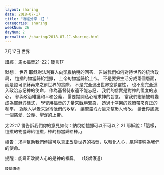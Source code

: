 ```yaml
---
layout: sharing
date: 2018-07-17
title: "讀經分享：【】"
categories: sharing
weekNum: 26
dayNum: 2
permalink: /sharing/2018-07-17-sharing.html
---
```

7月17日 世界

讀經：馬太福音21-22；箴言17

默想： 世界
耶穌對法利賽人向凱撒納稅的回答，
告誡我們如何對待世界的統治政局，
愷撒的物當歸給愷撒，
上帝的物當歸給上帝。
不是要把生活分成兩個層面，
而是認可耶穌再來之前世界的實際，
不是完全退出世界空談靈性，
也不應完全進入政治忘記神的使命，
作為基督徒永遠不能忘記，
我們的信實是對神的國度的忠心，
參與政治維護和平和公義，
需要拋開私心唯求神的旨意。
當我們繼續被轉變成為耶穌的樣式，
學習用福音的力量來戰勝邪惡，
透過十字架的救贖帶來真正的和平，
對敵人以愛來對待他們的攻擊，
讓聖靈的力量來幫助人悔改，
讓世界認識一個慈愛、公義、聖潔的上帝。

太22:17 請告訴我們你的意見如何：納稅給愷撒可以不可以？
21 耶穌說：「這樣，愷撒的物當歸給愷撒，神的物當歸給神。」

禱告：求神幫助我們傳揚可以真正改變世界的福音，以轉化人心，贏得靈魂為我們的使命。

提醒：能真正改變人心的是神的福音。
（錢斌傳道）

`錢斌傳道`
